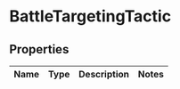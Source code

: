 

# BattleTargetingTactic


## Properties

| Name | Type | Description | Notes |
|------------ | ------------- | ------------- | -------------|



